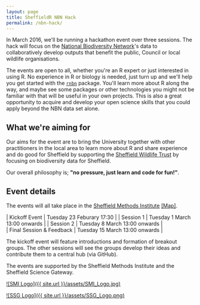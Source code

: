 ```yaml
---
layout: page
title: SheffieldR NBN Hack
permalink: /nbn-hack/
---
```

In March 2016, we'll be running a hackathon event over three sessions. The hack will focus on the [National Biodiversity Network](http://www.nbn.org.uk)'s data to collaboratively develop outputs that benefit the public, Council or local wildlife organisations.

The events are open to all, whether you're an R expert or just interested in using R. No experience in R or biology is needed, just turn up and we'll help you get started with the [`rnbn`](https://cran.r-project.org/web/packages/rnbn/index.html) package. You'll learn more about R along the way, and maybe see some packages or other technologies you might not be familiar with that will be useful in your own projects. This is also a great opportunity to acquire and develop your open science skills that you could apply beyond the NBN data set alone.

## What we're aiming for

Our aims for the event are to bring the University together with other practitioners in the local area to learn more about R and share experience and do good for Sheffield by supporting the [Sheffield Wildlife Trust](http://www.wildsheffield.com) by focusing on biodiversity data for Sheffield.

Our overall philosophy is; **"no pressure, just learn and code for fun!"**.

## Event details

The events will all take place in the [Sheffield Methods Institute](https://www.sheffield.ac.uk/smi) [\[Map\]](https://www.google.co.uk/maps/place/53°22'52.0%22N+1°28'54.2%22W/@53.381103,-1.48173,18z/data=!4m2!3m1!1s0x0:0x0). 

|   Kickoff Event  | Tuesday 23 Feburary 17:30              |
|   Session 1       | Tuesday 1 March 13:00  onwards     |
|   Session 2       | Tuesday 8 March 13:00  onwards     |  
|   Final Session & Feedback   | Tuesday 15 March 13:00 onwards    | 

The kickoff event will feature introductions and formation of breakout groups. The other sessions will see the groups develop their ideas and contribute them to a central hub (via GitHub).

The events are supported by the Sheffield Methods Institute and the Sheffield Science Gateway.

[![SMI Logo]({{ site.url }}/assets/SMI_Logo.jpg)](https://www.sheffield.ac.uk/smi/smi) 

[![SSG Logo]({{ site.url }}/assets/SSG_Logo.png)](http://ssg.sheffield.ac.uk) 
